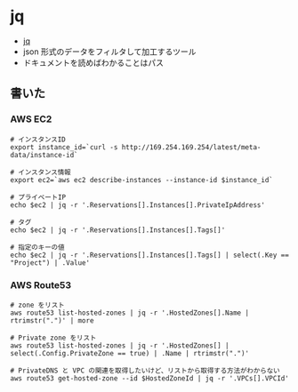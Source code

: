 # jq

* [jq](https://stedolan.github.io/jq/)
* json 形式のデータをフィルタして加工するツール
* ドキュメントを読めばわかることはパス

## 書いた

### AWS EC2
```
# インスタンスID
export instance_id=`curl -s http://169.254.169.254/latest/meta-data/instance-id`

# インスタンス情報
export ec2=`aws ec2 describe-instances --instance-id $instance_id`

# プライベートIP
echo $ec2 | jq -r '.Reservations[].Instances[].PrivateIpAddress'

# タグ
echo $ec2 | jq -r '.Reservations[].Instances[].Tags[]'

# 指定のキーの値
echo $ec2 | jq -r '.Reservations[].Instances[].Tags[] | select(.Key == "Project") | .Value'

```

### AWS Route53

```
# zone をリスト
aws route53 list-hosted-zones | jq -r '.HostedZones[].Name | rtrimstr(".")' | more

# Private zone をリスト
aws route53 list-hosted-zones | jq -r '.HostedZones[] | select(.Config.PrivateZone == true) | .Name | rtrimstr(".")'

# PrivateDNS と VPC の関連を取得したいけど、リストから取得する方法がわからない
aws route53 get-hosted-zone --id $HostedZoneId | jq -r '.VPCs[].VPCId'
```
